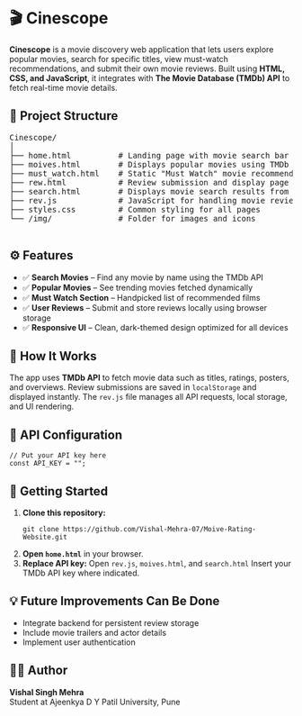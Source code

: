 <!DOCTYPE html>
<html lang="en">
<head>
  <meta charset="UTF-8">
  <meta name="viewport" content="width=device-width, initial-scale=1.0">
 
</head>
<body>

  <h1>🎬 Cinescope</h1>
  <p><strong>Cinescope</strong> is a movie discovery web application that lets users explore popular movies, search for specific titles, view must-watch recommendations, and submit their own movie reviews. Built using <strong>HTML, CSS, and JavaScript</strong>, it integrates with <strong>The Movie Database (TMDb) API</strong> to fetch real-time movie details.</p>

  <h2>📁 Project Structure</h2>
  <div class="highlight">
    <pre>
Cinescope/
│
├── home.html          # Landing page with movie search bar
├── moives.html        # Displays popular movies using TMDb API
├── must_watch.html    # Static "Must Watch" movie recommendations
├── rew.html           # Review submission and display page
├── search.html        # Displays movie search results from TMDb
├── rev.js             # JavaScript for handling movie reviews and API calls
├── styles.css         # Common styling for all pages
└── /img/              # Folder for images and icons
    </pre>
  </div>

  <h2>⚙️ Features</h2>
  <ul>
    <li>✅ <strong>Search Movies</strong> – Find any movie by name using the TMDb API</li>
    <li>✅ <strong>Popular Movies</strong> – See trending movies fetched dynamically</li>
    <li>✅ <strong>Must Watch Section</strong> – Handpicked list of recommended films</li>
    <li>✅ <strong>User Reviews</strong> – Submit and store reviews locally using browser storage</li>
    <li>✅ <strong>Responsive UI</strong> – Clean, dark-themed design optimized for all devices</li>
  </ul>

  <h2>🧠 How It Works</h2>
  <p>The app uses <strong>TMDb API</strong> to fetch movie data such as titles, ratings, posters, and overviews.  
  Review submissions are saved in <code>localStorage</code> and displayed instantly.  
  The <code>rev.js</code> file manages all API requests, local storage, and UI rendering.</p>

  <h2>🔑 API Configuration</h2>
  <div class="highlight">
    <pre><code>// Put your API key here
const API_KEY = "";
</code></pre>
  </div>
  

  <h2>🚀 Getting Started</h2>
  <ol>
    <li><strong>Clone this repository:</strong>
      <pre><code>git clone https://github.com/Vishal-Mehra-07/Moive-Rating-Website.git</code></pre>
    </li>
    <li><strong>Open <code>home.html</code></strong> in your browser.</li>
    <li><strong>Replace API key:</strong>  
      Open <code>rev.js</code>, <code>moives.html</code>, and <code>search.html</code>  
      Insert your TMDb API key where indicated.
    </li>
  </ol>

  <h2>💡 Future Improvements Can Be Done</h2>
  <ul>
    <li>Integrate backend for persistent review storage</li>
    <li>Include movie trailers and actor details</li>
    <li>Implement user authentication</li>
  </ul>

  <h2>🧑‍💻 Author</h2>
  <p><strong>Vishal Singh Mehra</strong><br>
  Student at Ajeenkya D Y Patil University, Pune<br>
  

</body>
</html>
